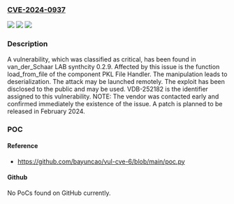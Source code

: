 ### [CVE-2024-0937](https://cve.mitre.org/cgi-bin/cvename.cgi?name=CVE-2024-0937)
![](https://img.shields.io/static/v1?label=Product&message=synthcity&color=blue)
![](https://img.shields.io/static/v1?label=Version&message=%3D%200.2.9%20&color=brighgreen)
![](https://img.shields.io/static/v1?label=Vulnerability&message=CWE-502%20Deserialization&color=brighgreen)

### Description

A vulnerability, which was classified as critical, has been found in van_der_Schaar LAB synthcity 0.2.9. Affected by this issue is the function load_from_file of the component PKL File Handler. The manipulation leads to deserialization. The attack may be launched remotely. The exploit has been disclosed to the public and may be used. VDB-252182 is the identifier assigned to this vulnerability. NOTE: The vendor was contacted early and confirmed immediately the existence of the issue. A patch is planned to be released in February 2024.

### POC

#### Reference
- https://github.com/bayuncao/vul-cve-6/blob/main/poc.py

#### Github
No PoCs found on GitHub currently.

